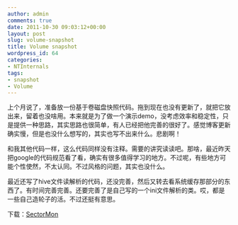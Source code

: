 ```yaml
---
author: admin
comments: true
date: 2011-10-30 09:03:12+00:00
layout: post
slug: volume-snapshot
title: Volume snapshot
wordpress_id: 64
categories:
- NTInternals
tags:
- snapshot
- Volume
---
```


上个月说了，准备放一份基于卷磁盘快照代码。拖到现在也没有更新了，就把它放出来，留着也没啥用。本来就是为了做一个演示demo，没考虑效率和稳定性，只是提供一种思路，其实思路也很简单，有人已经把他完善的很好了。感觉博客更新确实慢，但是也没什么想写的，其实也写不出来什么。悲剧啊！

和我其他代码一样，这么代码同样没有注释。需要的讲究读读吧。那啥，最近昨天把google的代码规范看了看，确实有很多值得学习的地方。不过呢，有些地方可能个性使然，不太认同。不过风格的问题，其实也没什么。

最近还写了hive文件读解析的代码，还没完善，然后又转去看系统缓存那部分的东西了。有时间完善完善。还要完善了是自己写的一个ini文件解析的类。哎，都是一些自己造轮子的活。不过还挺有意思。

下载：[SectorMon](/uploads/2011/10/SectorMon.zip)